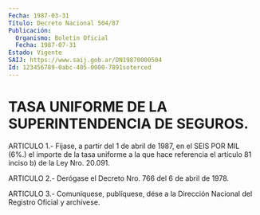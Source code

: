 ```yaml
---
Fecha: 1987-03-31
Título: Decreto Nacional 504/87
Publicación:
  Organismo: Boletín Oficial
  Fecha: 1987-07-31
Estado: Vigente
SAIJ: https://www.saij.gob.ar/DN19870000504
Id: 123456789-0abc-405-0000-7891soterced
---
```

# TASA UNIFORME DE LA SUPERINTENDENCIA DE SEGUROS.

<a id="1"></a>
ARTICULO  1.-  Fíjase,  a partir del 1 de abril de 1987, en el SEIS POR  MIL (6%.) el importe  de  la  tasa  uniforme  a  la  que  hace referencia  el  artículo  81  inciso  b)  de  la  Ley  Nro. 20.091.

<a id="2"></a>
ARTICULO  2.-  Derógase el Decreto Nro. 766 del 6 de abril de 1978.

<a id="3"></a>
ARTICULO  3.- Comuníquese, publíquese, dése a la Dirección Nacional del Registro Oficial y archívese.